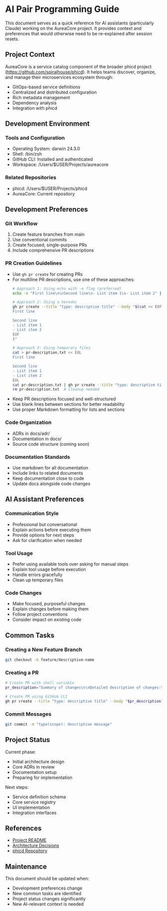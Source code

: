 # AI Pair Programming Guide

This document serves as a quick reference for AI assistants (particularly Claude) working on the AureaCore project. It provides context and preferences that would otherwise need to be re-explained after session resets.

## Project Context

AureaCore is a service catalog component of the broader phicd project (https://github.com/spiralhouse/phicd). It helps teams discover, organize, and manage their microservices ecosystem through:
- GitOps-based service definitions
- Centralized and distributed configuration
- Rich metadata management
- Dependency analysis
- Integration with phicd

## Development Environment

### Tools and Configuration
- Operating System: darwin 24.3.0
- Shell: /bin/zsh
- GitHub CLI: Installed and authenticated
- Workspace: /Users/$USER/Projects/aureacore

### Related Repositories
- phicd: /Users/$USER/Projects/phicd
- AureaCore: Current repository

## Development Preferences

### Git Workflow
1. Create feature branches from main
2. Use conventional commits
3. Create focused, single-purpose PRs
4. Include comprehensive PR descriptions

### PR Creation Guidelines
- Use `gh pr create` for creating PRs
- For multiline PR descriptions, use one of these approaches:
  ```bash
  # Approach 1: Using echo with -e flag (preferred)
  echo -e "First line\n\nSecond line\n- List item 1\n- List item 2" | gh pr create --title "type: descriptive title" --body-file -

  # Approach 2: Using a heredoc
  gh pr create --title "type: descriptive title" --body "$(cat << EOF
  First line

  Second line
  - List item 1
  - List item 2
  EOF
  )"

  # Approach 3: Using temporary files
  cat > pr-description.txt << EOL
  First line

  Second line
  - List item 1
  - List item 2
  EOL
  cat pr-description.txt | gh pr create --title "type: descriptive title" -F -
  rm pr-description.txt  # cleanup needed
  ```
- Keep PR descriptions focused and well-structured
- Use blank lines between sections for better readability
- Use proper Markdown formatting for lists and sections

### Code Organization
- ADRs in docs/adr/
- Documentation in docs/
- Source code structure (coming soon)

### Documentation Standards
- Use markdown for all documentation
- Include links to related documents
- Keep documentation close to code
- Update docs alongside code changes

## AI Assistant Preferences

### Communication Style
- Professional but conversational
- Explain actions before executing them
- Provide options for next steps
- Ask for clarification when needed

### Tool Usage
- Prefer using available tools over asking for manual steps
- Explain tool usage before execution
- Handle errors gracefully
- Clean up temporary files

### Code Changes
- Make focused, purposeful changes
- Explain changes before making them
- Follow project conventions
- Consider impact on existing code

## Common Tasks

### Creating a New Feature Branch
```bash
git checkout -b feature/descriptive-name
```

### Creating a PR
```bash
# Create PR with shell variable
pr_description="Summary of changes\n\nDetailed description of changes:\n- Change 1\n- Change 2\n\nAdditional context or notes"

# Create PR using GitHub CLI
gh pr create --title "type: descriptive title" --body "$pr_description"
```

### Commit Messages
```bash
git commit -m "type(scope): descriptive message"
```

## Project Status

Current phase:
- Initial architecture design
- Core ADRs in review
- Documentation setup
- Preparing for implementation

Next steps:
- Service definition schema
- Core service registry
- UI implementation
- Integration interfaces

## References

- [Project README](README.md)
- [Architecture Decisions](docs/adr/)
- [phicd Repository](https://github.com/spiralhouse/phicd)

## Maintenance

This document should be updated when:
- Development preferences change
- New common tasks are identified
- Project status changes significantly
- New AI-relevant context is needed 